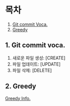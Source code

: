 # 목차

1. [Git commit Voca.](#git-commit-voca.)
2. [Greedy](#Greedy)



## 1. Git commit voca. 


1. 새로운 파일 생성: [CREATE]<br>
2. 파일 업데이트: [UPDATE]<br>
3. 파일 삭제: [DELETE]<br>



## 2. Greedy



[Greedy Info.](./Greedy/README.md)<br>
